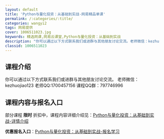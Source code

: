 ```yaml
---
layout: default
title: 'Python与量化投资：从基础到实战-网易精品单课'
permalink: /:categories/:title/
categories: wangyi2
tags: 网易提供
cover: 1006511023.jpg
keywords: 精选网课,网易云课堂,Python与量化投资：从基础到实战
description: "你可以通过以下方式联系我们或进群与其他朋友讨论交流。老师微信：kezhuojiao123老师QQ:1700457156课程QQ群：797746996Python与量化投资：从基础到实战"
classid: 1006511023
---
```


## 课程介绍

你可以通过以下方式联系我们或进群与其他朋友讨论交流。
老师微信：kezhuojiao123
老师QQ:1700457156
课程QQ群：797746996

## 课程内容与报名入口

部分课程 **限时** 折扣中，课程内容详细介绍见：[Python与量化投资：从基础到实战-详情介绍](https://study.163.com/course/introduction/1006511023.htm?share=1&shareId=1025206652&utm_campaign=share&utm_medium=iphoneShare&utm_source=&utm_u=1025206652)

**优惠报名入口**：[Python与量化投资：从基础到实战-报名学习](https://study.163.com/course/introduction/1006511023.htm?share=1&shareId=1025206652&utm_campaign=share&utm_medium=iphoneShare&utm_source=&utm_u=1025206652)

